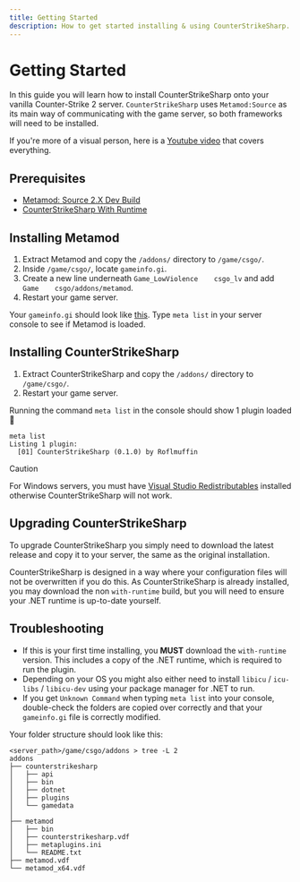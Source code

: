 ```yaml
---
title: Getting Started
description: How to get started installing & using CounterStrikeSharp.
---
```


# Getting Started

In this guide you will learn how to install CounterStrikeSharp onto your vanilla Counter-Strike 2 server. `CounterStrikeSharp` uses `Metamod:Source` as its main way of communicating with the game server, so both frameworks will need to be installed.

If you're more of a visual person, here is a <a href="https://www.youtube.com/watch?v=FlsKzStHJuY" target="_blank">Youtube video</a> that covers everything.

## Prerequisites
- <a href="https://www.sourcemm.net/downloads.php/?branch=master" target="_blank">Metamod: Source 2.X Dev Build</a>
- <a href="https://github.com/roflmuffin/CounterStrikeSharp/releases" target="_blank">CounterStrikeSharp With Runtime</a>

## Installing Metamod

1. Extract Metamod and copy the `/addons/` directory to `/game/csgo/`.
2. Inside `/game/csgo/`, locate `gameinfo.gi`.
3. Create a new line underneath `Game_LowViolence    csgo_lv` and add `Game    csgo/addons/metamod`.
4. Restart your game server.

Your `gameinfo.gi` should look like <a href="../../images/gameinfogi-example.png" target="_blank">this</a>. Type `meta list` in your server console to see if Metamod is loaded.

## Installing CounterStrikeSharp

1. Extract CounterStrikeSharp and copy the `/addons/` directory to `/game/csgo/`.
2. Restart your game server.

Running the command `meta list` in the console should show 1 plugin loaded 🎉

```shell
meta list
Listing 1 plugin:
  [01] CounterStrikeSharp (0.1.0) by Roflmuffin
```

> [!CAUTION]
> For Windows servers, you must have <a href="https://aka.ms/vs/17/release/vc_redist.x64.exe" target="_blank">Visual Studio Redistributables</a> installed otherwise CounterStrikeSharp will not work.

## Upgrading CounterStrikeSharp

To upgrade CounterStrikeSharp you simply need to download the latest release and copy it to your server, the same as the original installation. 

CounterStrikeSharp is designed in a way where your configuration files will not be overwritten if you do this. As CounterStrikeSharp is already installed, you may download the non `with-runtime` build, but you will need to ensure your .NET runtime is up-to-date yourself. 

## Troubleshooting

- If this is your first time installing, you **MUST** download the `with-runtime` version. This includes a copy of the .NET runtime, which is required to run the plugin.
- Depending on your OS you might also either need to install `libicu` / `icu-libs` / `libicu-dev` using your package manager for .NET to run.
- If you get `Unknown Command` when typing `meta list` into your console, double-check the folders are copied over correctly and that your `gameinfo.gi` file is correctly modified.

Your folder structure should look like this:

```shell
<server_path>/game/csgo/addons > tree -L 2
addons
├── counterstrikesharp
│   ├── api
│   ├── bin
│   ├── dotnet
│   ├── plugins
│   └── gamedata
│
├── metamod
│   ├── bin
│   ├── counterstrikesharp.vdf
│   ├── metaplugins.ini
│   └── README.txt
├── metamod.vdf
└── metamod_x64.vdf
```
